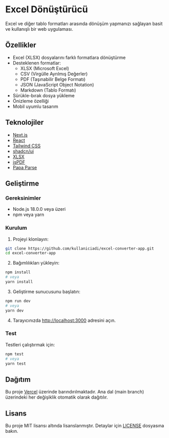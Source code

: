 # Excel Dönüştürücü

Excel ve diğer tablo formatları arasında dönüşüm yapmanızı sağlayan basit ve kullanışlı bir web uygulaması.

## Özellikler

- Excel (XLSX) dosyalarını farklı formatlara dönüştürme
- Desteklenen formatlar:
  - XLSX (Microsoft Excel)
  - CSV (Virgülle Ayrılmış Değerler)
  - PDF (Taşınabilir Belge Formatı)
  - JSON (JavaScript Object Notation)
  - Markdown (Tablo Formatı)
- Sürükle-bırak dosya yükleme
- Önizleme özelliği
- Mobil uyumlu tasarım

## Teknolojiler

- [Next.js](https://nextjs.org/)
- [React](https://reactjs.org/)
- [Tailwind CSS](https://tailwindcss.com/)
- [shadcn/ui](https://ui.shadcn.com/)
- [XLSX](https://www.npmjs.com/package/xlsx)
- [jsPDF](https://www.npmjs.com/package/jspdf)
- [Papa Parse](https://www.npmjs.com/package/papaparse)

## Geliştirme

### Gereksinimler

- Node.js 18.0.0 veya üzeri
- npm veya yarn

### Kurulum

1. Projeyi klonlayın:
```bash
git clone https://github.com/kullaniciadi/excel-converter-app.git
cd excel-converter-app
```

2. Bağımlılıkları yükleyin:
```bash
npm install
# veya
yarn install
```

3. Geliştirme sunucusunu başlatın:
```bash
npm run dev
# veya
yarn dev
```

4. Tarayıcınızda [http://localhost:3000](http://localhost:3000) adresini açın.

### Test

Testleri çalıştırmak için:
```bash
npm test
# veya
yarn test
```

## Dağıtım

Bu proje [Vercel](https://vercel.com) üzerinde barındırılmaktadır. Ana dal (main branch) üzerindeki her değişiklik otomatik olarak dağıtılır.

## Lisans

Bu proje MIT lisansı altında lisanslanmıştır. Detaylar için [LICENSE](LICENSE) dosyasına bakın.
